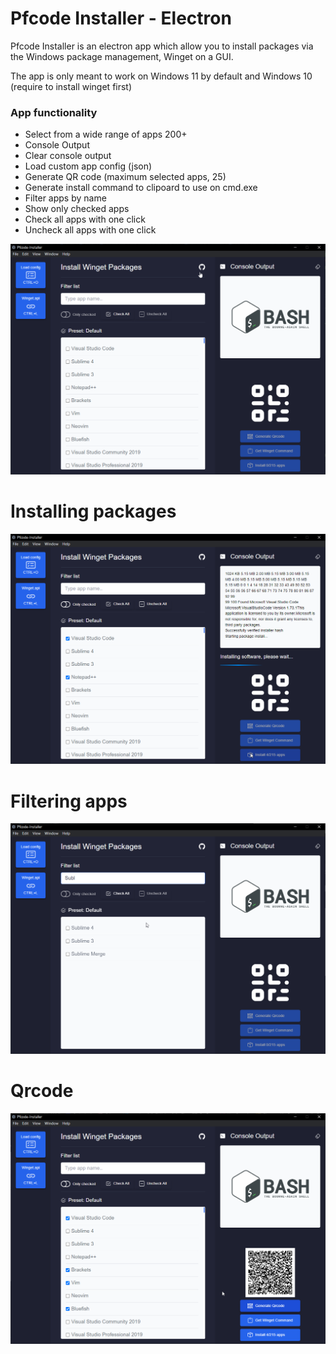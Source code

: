 # Pfcode Installer - Electron

Pfcode Installer is an electron app which allow you to install packages via the Windows package management, Winget on a GUI.

The app is only meant to work on Windows 11 by default and Windows 10 (require to install winget first)

### App functionality

- Select from a wide range of apps 200+
- Console Output
- Clear console output
- Load custom app config (json)
- Generate QR code (maximum selected apps, 25)
- Generate install command to clipoard to use on cmd.exe
- Filter apps by name
- Show only checked apps
- Check all apps with one click
- Uncheck all apps with one click

![alt text](./assets/app-1.png)

# Installing packages

![alt text](./assets/app-2.png)

# Filtering apps

![alt text](./assets/app-3.png)

# Qrcode

![alt text](./assets/app-4.png)


